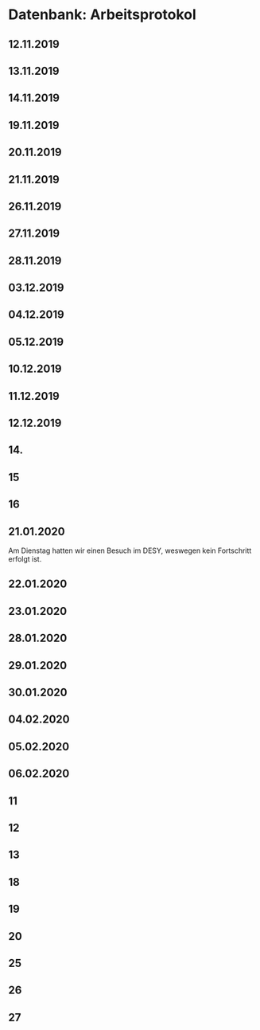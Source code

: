# Datenbank: Arbeitsprotokol

## 12.11.2019

## 13.11.2019

## 14.11.2019

## 19.11.2019

## 20.11.2019

## 21.11.2019

## 26.11.2019

## 27.11.2019

## 28.11.2019

## 03.12.2019

## 04.12.2019

## 05.12.2019

## 10.12.2019

## 11.12.2019

## 12.12.2019

## 14.

## 15

## 16

## 21.01.2020
Am Dienstag hatten wir einen Besuch im DESY, weswegen kein Fortschritt erfolgt ist.

## 22.01.2020

## 23.01.2020

## 28.01.2020

## 29.01.2020

## 30.01.2020

## 04.02.2020

## 05.02.2020

## 06.02.2020

## 11

## 12

## 13

## 18

## 19

## 20

## 25

## 26

## 27
